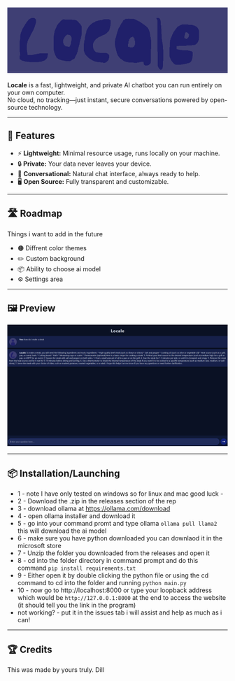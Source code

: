 # <img src="img/locale_icon.png" alt="Locale Banner" width="600" height="150" style="vertical-align:middle;">

**Locale** is a fast, lightweight, and private AI chatbot you can run entirely on your own computer.  
No cloud, no tracking—just instant, secure conversations powered by open-source technology.

---

## 🚀 Features

- ⚡ **Lightweight:** Minimal resource usage, runs locally on your machine.
- 🔒 **Private:** Your data never leaves your device.
- 💬 **Conversational:** Natural chat interface, always ready to help.
- 🖥️ **Open Source:** Fully transparent and customizable.

---

## 🛣️ Roadmap
Things i want to add in the future

- 🟠 Diffrent color themes
- ✏️ Custom background
- 📦 Ability to choose ai model
- ⚙️ Settings area

---

## 🖼️ Preview

![Locale Screenshot](img/locale_screenshot.png)

---

## 📦 Installation/Launching
- 1 - note I have only tested on windows so for linux and mac good luck -
- 2 - Download the .zip in the releases section of the rep
- 3 - download ollama at https://ollama.com/download
- 4 - open ollama installer and download it
- 5 - go into your command promt and type ollama  ```` ollama pull llama2 ```` this will download the ai model
- 6 - make sure you have python downloaded you can downlaod it in the microsoft store
- 7 - Unzip the folder you downloaded from the releases and open it
- 8 - cd into the folder directory in command prompt and do this command ````pip install requirements.txt````
- 9 - Either open it by double clicking the python file or using the cd command to cd into the folder and running ````python main.py ````
- 10 - now go to http://localhost:8000 or type your loopback address which would be ````http://127.0.0.1:8000```` at the end to access the website (it should tell you the link in the program)
- not working? - put it in the issues tab i will assist and help as much as i can!

---

## 🏆 Credits
This was made by yours truly. Dill
